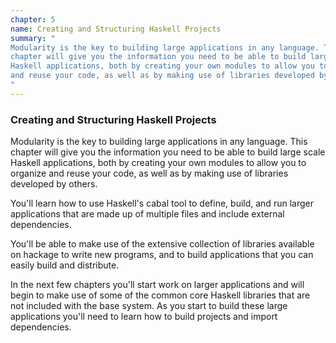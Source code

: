 ```yaml
---
chapter: 5
name: Creating and Structuring Haskell Projects
summary: "
Modularity is the key to building large applications in any language. This
chapter will give you the information you need to be able to build large scale
Haskell applications, both by creating your own modules to allow you to organize
and reuse your code, as well as by making use of libraries developed by others.
"
---
```


### Creating and Structuring Haskell Projects

Modularity is the key to building large applications in any language. This
chapter will give you the information you need to be able to build large scale
Haskell applications, both by creating your own modules to allow you to organize
and reuse your code, as well as by making use of libraries developed by others.

You'll learn how to use Haskell's cabal tool to define, build, and run larger
applications that are made up of multiple files and include external
dependencies.

You'll be able to make use of the extensive collection of libraries available on
hackage to write new programs, and to build applications that you can easily
build and distribute.

In the next few chapters you'll start work on larger applications and will begin
to make use of some of the common core Haskell libraries that are not included
with the base system. As you start to build these large applications you'll need
to learn how to build projects and import dependencies.
